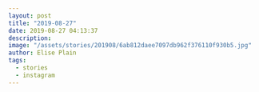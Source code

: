 ```yaml
---
layout: post
title: "2019-08-27"
date: 2019-08-27 04:13:37
description: 
image: "/assets/stories/201908/6ab812daee7097db962f376110f930b5.jpg"
author: Elise Plain
tags: 
  - stories
  - instagram
---
```



<p></p>
